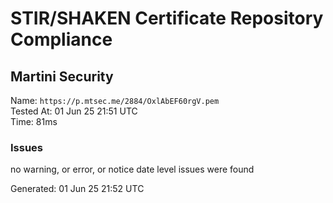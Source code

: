 # STIR/SHAKEN Certificate Repository Compliance

## Martini Security

Name: `https://p.mtsec.me/2884/OxlAbEF60rgV.pem`\
Tested At: 01 Jun 25 21:51 UTC\
Time: 81ms

### Issues

no warning, or error, or notice date level issues were found

Generated: 01 Jun 25 21:52 UTC